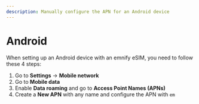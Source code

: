 ```yaml
---
description: Manually configure the APN for an Android device
---
```

# Android

When setting up an Android device with an emnify eSIM, you need to follow these 4 steps:

1. Go to **Settings** → **Mobile network**
1. Go to **Mobile data**
1. Enable **Data roaming** and go to **Access Point Names (APNs)**
1. Create a **New APN** with any name and configure the APN with `em`

